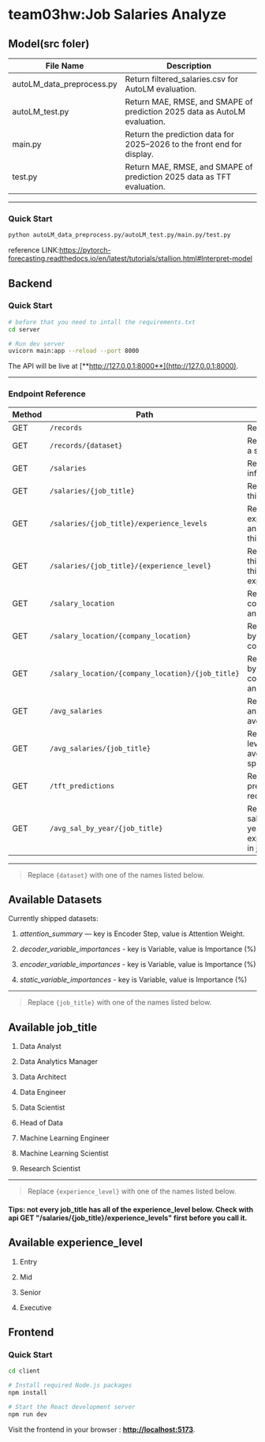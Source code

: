 # team03hw:Job Salaries Analyze




## Model(src foler)
| File Name                | Description                                                               |
|--------------------------|---------------------------------------------------------------------------|
| autoLM_data_preprocess.py | Return filtered_salaries.csv for AutoLM evaluation.                      |
| autoLM_test.py           | Return MAE, RMSE, and SMAPE of prediction 2025 data as AutoLM evaluation. |
| main.py                  | Return the prediction data for 2025–2026 to the front end for display.    |
| test.py                  | Return MAE, RMSE, and SMAPE of prediction 2025 data as TFT evaluation.    |

---
### Quick Start
```bash
python autoLM_data_preprocess.py/autoLM_test.py/main.py/test.py  
```

reference LINK:https://pytorch-forecasting.readthedocs.io/en/latest/tutorials/stallion.html#Interpret-model
## Backend
### Quick Start

```bash
# before that you need to intall the requirements.txt
cd server

# Run dev server
uvicorn main:app --reload --port 8000
```

The API will be live at [**http://127.0.0.1:8000**](http://127.0.0.1:8000).

---

### Endpoint Reference

| Method | Path                 | Description                            |
| ------ | -------------------- | -------------------------------------- |
| GET    | `/records`           | Return *all* records.                  |
| GET    | `/records/{dataset}` | Return records for a specific dataset. |
| GET    | `/salaries`           | Return *all* salaries information.    |
| GET    | `/salaries/{job_title}`| Return salaries for this job_title.    |
| GET    | `/salaries/{job_title}/experience_levels`| Return the type of experience_levels and its number for this job_title.    |
| GET    | `/salaries/{job_title}/{experience_level}`| Return salaries for this job_title and this experience_level.    |
| GET    | `/salary_location`           | Return the type of company_location and its number.   |
| GET    | `/salary_location/{company_location}`           | Return the salaries by company_location.   |
| GET    | `/salary_location/{company_location}/{job_title}`           | Return the salaries by company_location and job_title.   |
| GET    | `/avg_salaries`           | Return job_title and its avg_salaries    |
| GET    | `/avg_salaries/{job_title}`           | Return experience level and its avg_salaries for a specific job_title   |
| GET    | `/tft_predictions`           | Return *all* tft predictions records.                  |
| GET    | `/avg_sal_by_year/{job_title}`           | Return average salaries for each year and each experience_level in job_title.                  |
---

> Replace `{dataset}` with one of the names listed below.

## Available Datasets

Currently shipped datasets:

1. *attention_summary* — key is Encoder Step, value is Attention Weight.

2. *decoder_variable_importances* - key is Variable, value is Importance (%)

3. *encoder_variable_importances* - key is Variable, value is Importance (%)

4. *static_variable_importances* - key is Variable, value is Importance (%)

---
> Replace `{job_title}` with one of the names listed below.

## Available job_title
1. Data Analyst

2. Data Analytics Manager

3. Data Architect

4. Data Engineer

5. Data Scientist

6. Head of Data

7. Machine Learning Engineer

8. Machine Learning Scientist

9. Research Scientist

---

> Replace `{experience_level}` with one of the names listed below.
#### Tips: not every job_title has all of the experience_level below. Check with api GET "/salaries/{job_title}/experience_levels" first before you call it.

## Available experience_level
1. Entry

2. Mid

3. Senior

4. Executive

## Frontend
### Quick Start
```bash
cd client

# Install required Node.js packages
npm install

# Start the React development server
npm run dev
```
Visit the frontend in your browser :  [**http://localhost:5173**](http://localhost:5173).

